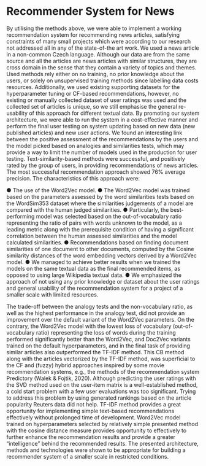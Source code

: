 # Recommender System for News

By utilising the methods above, we were able to implement a working recommendation system for recommending news articles, satisfying constraints of many small projects which were according to our research not addressed all in any of the state-of-the art work. 
We used a news article in a non-common Czech language. Although our data are from the same source and all the articles are news articles with similar structures, they are cross domain in the sense that they contain a variety of topics and themes. Used methods rely either on no  training, no prior knowledge about the users, or solely on unsupervised training methods since labelling data costs resources. Additionally, we used existing supporting datasets for the hyperparameter tuning or CF-based recommendations, however, no existing or manually collected dataset of user ratings was used and the collected set of articles is unique, so we still emphasise the general re-usability of this approach for different textual data. By promoting our system architecture, we were able to run the system in a cost-effective manner and perform the final user testing on system updating based on new data (new published articles) and new user actions.
We found an interesting link between the positive assessment of the recommendations by the users and the model picked based on analogies and similarities tests, which may provide a way to limit the number of models used in the production for user testing.
Text-similarity-based methods were successful, and positively rated by the group of users, in providing recommendations of news articles. The most successful recommendation approach showed 76% average precision. The characteristics of this approach were:

●	The use of the Word2Vec model.
●	The Word2Vec model was trained based on the parameters assessed by the word similarities tests based on the WordSim353 dataset where the similarities judgements of a model are compared with the human judged similarities.
●	Particularly, the best-performing model was selected based on the out-of-vocabulary ratio representing the ratio of pairs with words unknown to the model, as a leading metric along with the prerequisite condition of having a significant correlation between the human assessed similarities and the model calculated similarities.
●	Recommendations based on finding document similarities of one document to other documents, computed by the Cosine similarity distances of the word embedding vectors derived by a Word2Vec model.
●	We managed to achieve better results when we trained the models on the same textual data as the final recommended items, as opposed to using large Wikipedia textual data.
●	We emphasized the approach of not using any prior knowledge or dataset about the user ratings and general usability of the recommendation system for a project of a smaller scale with limited resources.

The trade-off between the analogy tests and the non-vocabulary ratio, as well as the highest performance in the analogy test, did not provide an improvement over the default variant of the Word2Vec parameters. On the contrary, the Word2Vec model with the lowest loss of vocabulary (out-of-vocabulary ratio) representing the loss of words during the training performed significantly better than the Word2Vec, and Doc2Vec variants trained on the default hyperparameters, and in the final task of providing similar articles also outperformed the TF-IDF method. 
This CB method along with the articles vectorized by the TF-IDF method, was superficial to the CF and (fuzzy) hybrid approaches inspired by some movie recommendation systems, e.g., the methods of the recommendation system Predictory (Walek & Fojtik, 2020). Although predicting the user ratings with the SVD method used on the user-item matrix is a well-established method, a cold start problem with a few user evaluations was too significant. Trying to address this problem by using generated rankings based on the article popularity Reuters data did not help.
TF-IDF method provides a great opportunity for implementing simple text-based recommendations effectively without prolonged time of development. Word2Vec model trained on hyperparameters selected by relatively simple presented method with the cosine distance measure provides opportunity to effectively to further enhance the recommendation results and provide a greater “intelligence” behind the recommended results.
The presented architecture, methods and technologies were shown to be appropriate for building a recommender system of a smaller scale in restricted conditions.
